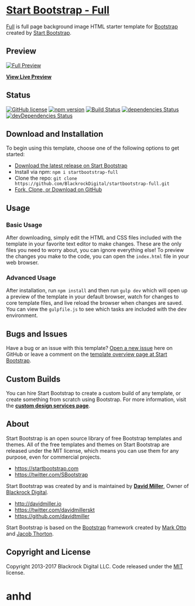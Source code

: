 # [Start Bootstrap - Full](https://startbootstrap.com/template-overviews/full/)

[Full](http://startbootstrap.com/template-overviews/full/) is full page background image HTML starter template for [Bootstrap](http://getbootstrap.com/) created by [Start Bootstrap](http://startbootstrap.com/).

## Preview

[![Full Preview](https://startbootstrap.com/assets/img/templates/full.jpg)](https://blackrockdigital.github.io/startbootstrap-full/)

**[View Live Preview](https://blackrockdigital.github.io/startbootstrap-full/)**

## Status

[![GitHub license](https://img.shields.io/badge/license-MIT-blue.svg)](https://raw.githubusercontent.com/BlackrockDigital/startbootstrap-full/master/LICENSE)
[![npm version](https://img.shields.io/npm/v/startbootstrap-full.svg)](https://www.npmjs.com/package/startbootstrap-full)
[![Build Status](https://travis-ci.org/BlackrockDigital/startbootstrap-full.svg?branch=master)](https://travis-ci.org/BlackrockDigital/startbootstrap-full)
[![dependencies Status](https://david-dm.org/BlackrockDigital/startbootstrap-full/status.svg)](https://david-dm.org/BlackrockDigital/startbootstrap-full)
[![devDependencies Status](https://david-dm.org/BlackrockDigital/startbootstrap-full/dev-status.svg)](https://david-dm.org/BlackrockDigital/startbootstrap-full?type=dev)

## Download and Installation

To begin using this template, choose one of the following options to get started:
* [Download the latest release on Start Bootstrap](https://startbootstrap.com/template-overviews/full/)
* Install via npm: `npm i startbootstrap-full`
* Clone the repo: `git clone https://github.com/BlackrockDigital/startbootstrap-full.git`
* [Fork, Clone, or Download on GitHub](https://github.com/BlackrockDigital/startbootstrap-full)

## Usage

### Basic Usage

After downloading, simply edit the HTML and CSS files included with the template in your favorite text editor to make changes. These are the only files you need to worry about, you can ignore everything else! To preview the changes you make to the code, you can open the `index.html` file in your web browser.

### Advanced Usage

After installation, run `npm install` and then run `gulp dev` which will open up a preview of the template in your default browser, watch for changes to core template files, and live reload the browser when changes are saved. You can view the `gulpfile.js` to see which tasks are included with the dev environment.

## Bugs and Issues

Have a bug or an issue with this template? [Open a new issue](https://github.com/BlackrockDigital/startbootstrap-full/issues) here on GitHub or leave a comment on the [template overview page at Start Bootstrap](http://startbootstrap.com/template-overviews/full/).

## Custom Builds

You can hire Start Bootstrap to create a custom build of any template, or create something from scratch using Bootstrap. For more information, visit the **[custom design services page](https://startbootstrap.com/bootstrap-design-services/)**.

## About

Start Bootstrap is an open source library of free Bootstrap templates and themes. All of the free templates and themes on Start Bootstrap are released under the MIT license, which means you can use them for any purpose, even for commercial projects.

* https://startbootstrap.com
* https://twitter.com/SBootstrap

Start Bootstrap was created by and is maintained by **[David Miller](http://davidmiller.io/)**, Owner of [Blackrock Digital](http://blackrockdigital.io/).

* http://davidmiller.io
* https://twitter.com/davidmillerskt
* https://github.com/davidtmiller

Start Bootstrap is based on the [Bootstrap](http://getbootstrap.com/) framework created by [Mark Otto](https://twitter.com/mdo) and [Jacob Thorton](https://twitter.com/fat).

## Copyright and License

Copyright 2013-2017 Blackrock Digital LLC. Code released under the [MIT](https://github.com/BlackrockDigital/startbootstrap-full/blob/gh-pages/LICENSE) license.
# anhd
